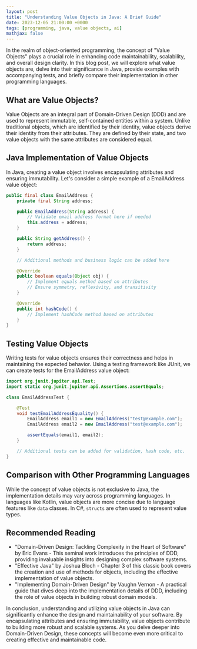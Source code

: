 ```yaml
---
layout: post
title: "Understanding Value Objects in Java: A Brief Guide"
date: 2023-12-05 21:00:00 +0000
tags: [programming, java, value objects, ai]
mathjax: false
---
```


In the realm of object-oriented programming, the concept of "Value Objects" plays a crucial role in enhancing code maintainability, scalability, and overall design clarity. In this blog post, we will explore what value objects are, delve into their significance in Java, provide examples with accompanying tests, and briefly compare their implementation in other programming languages.

## What are Value Objects?

Value Objects are an integral part of Domain-Driven Design (DDD) and are used to represent immutable, self-contained entities within a system. Unlike traditional objects, which are identified by their identity, value objects derive their identity from their attributes. They are defined by their state, and two value objects with the same attributes are considered equal.

## Java Implementation of Value Objects

In Java, creating a value object involves encapsulating attributes and ensuring immutability. Let's consider a simple example of a EmailAddress value object:

```java
public final class EmailAddress {
    private final String address;

    public EmailAddress(String address) {
        // Validate email address format here if needed
        this.address = address;
    }

    public String getAddress() {
        return address;
    }

    // Additional methods and business logic can be added here

    @Override
    public boolean equals(Object obj) {
        // Implement equals method based on attributes
        // Ensure symmetry, reflexivity, and transitivity
    }

    @Override
    public int hashCode() {
        // Implement hashCode method based on attributes
    }
}
```

## Testing Value Objects

Writing tests for value objects ensures their correctness and helps in maintaining the expected behavior. Using a testing framework like JUnit, we can create tests for the EmailAddress value object:

```java
import org.junit.jupiter.api.Test;
import static org.junit.jupiter.api.Assertions.assertEquals;

class EmailAddressTest {

    @Test
    void testEmailAddressEquality() {
        EmailAddress email1 = new EmailAddress("test@example.com");
        EmailAddress email2 = new EmailAddress("test@example.com");

        assertEquals(email1, email2);
    }

    // Additional tests can be added for validation, hash code, etc.
}
```

## Comparison with Other Programming Languages

While the concept of value objects is not exclusive to Java, the implementation details may vary across programming languages. In languages like Kotlin, value objects are more concise due to language features like `data` classes. In C#, `structs` are often used to represent value types.

## Recommended Reading

* "Domain-Driven Design: Tackling Complexity in the Heart of Software" by Eric Evans - This seminal work introduces the principles of DDD, providing invaluable insights into designing complex software systems.
* "Effective Java" by Joshua Bloch - Chapter 3 of this classic book covers the creation and use of methods for objects, including the effective implementation of value objects.
* "Implementing Domain-Driven Design" by Vaughn Vernon - A practical guide that dives deep into the implementation details of DDD, including the role of value objects in building robust domain models.

In conclusion, understanding and utilizing value objects in Java can significantly enhance the design and maintainability of your software. By encapsulating attributes and ensuring immutability, value objects contribute to building more robust and scalable systems. As you delve deeper into Domain-Driven Design, these concepts will become even more critical to creating effective and maintainable code.
